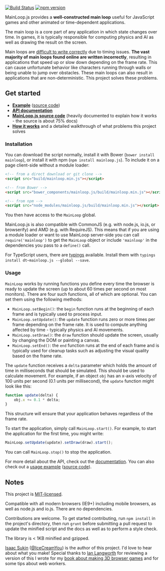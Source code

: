 [![Build Status](https://travis-ci.org/IceCreamYou/MainLoop.js.svg?branch=gh-pages)](https://travis-ci.org/IceCreamYou/MainLoop.js) [![npm version](https://badge.fury.io/js/mainloop.js.svg)](https://www.npmjs.com/package/mainloop.js)

MainLoop.js provides a **well-constructed main loop** useful for JavaScript
games and other animated or time-dependent applications.

The main loop is a core part of any application in which state changes over
time. In games, it is typically responsible for computing physics and AI as
well as drawing the result on the screen.

Main loops are
[difficult to write correctly](http://www.isaacsukin.com/news/2015/01/detailed-explanation-javascript-game-loops-and-timing)
due to timing issues. **The vast majority of main loops found online are
written incorrectly**, resulting in applications that speed up or slow down
depending on the frame rate. This can cause unfortunate behavior like
characters running through walls or being unable to jump over obstacles. These
main loops can also result in applications that are non-deterministic. This
project solves these problems.

## Get started

 - **[Example](http://icecreamyou.github.com/MainLoop.js/demo/)**
   ([source code](https://github.com/IceCreamYou/MainLoop.js/blob/gh-pages/demo/index.html))
 - **[API documentation](http://icecreamyou.github.com/MainLoop.js/docs/#!/api/MainLoop)**
 - **[MainLoop.js source code](https://github.com/IceCreamYou/MainLoop.js/blob/gh-pages/src/mainloop.js)**
   (heavily documented to explain how it works - the source is about 75% docs)
 - **[How it works](http://www.isaacsukin.com/news/2015/01/detailed-explanation-javascript-game-loops-and-timing)**
   and a detailed walkthrough of what problems this project solves

### Installation

You can download the script normally, install it with Bower (`bower install
mainloop`), or install it with npm (`npm install mainloop.js`). To include it
on a page client-side without a module loader:

```html
<!-- from a direct download or git clone -->
<script src="build/mainloop.min.js"></script>

<!-- from Bower -->
<script src="bower_components/mainloop.js/build/mainloop.min.js"></script>

<!-- from npm -->
<script src="node_modules/mainloop.js/build/mainloop.min.js"></script>
```

You then have access to the `MainLoop` global.

MainLoop.js is also compatible with CommonJS (e.g. with node.js, io.js, or
browserify) and AMD (e.g. with RequireJS). This means that if you are using
a module loader or want to use MainLoop server-side you can call
`require('mainloop')` to get the `MainLoop` object or include `'mainloop'` in
the dependencies you pass to a `define()` call.

For TypeScript users, there are
[typings](https://github.com/DefinitelyTyped/DefinitelyTyped/tree/master/mainloop.js)
available. Install them with `typings install dt~mainloop.js --global --save`.

### Usage

`MainLoop` works by running functions you define every time the browser is
ready to update the screen (up to about 60 times per second on most monitors).
There are four such functions, all of which are optional. You can set them
using the following methods:

 - `MainLoop.setBegin()`: the `begin` function runs at the beginning of each
   frame and is typically used to process input.
 - `MainLoop.setUpdate()`: the `update` function runs zero or more times per
   frame depending on the frame rate. It is used to compute anything affected
   by time - typically physics and AI movements.
 - `MainLoop.setDraw()`: the `draw` function should update the screen, usually
   by changing the DOM or painting a canvas.
 - `MainLoop.setEnd()`: the `end` function runs at the end of each frame and is
   typically used for cleanup tasks such as adjusting the visual quality based
   on the frame rate.

The `update` function receives a `delta` parameter which holds the amount of
time in milliseconds that should be simulated. This should be used to calculate
movement. For example, if an object `obj` has an x-axis velocity of 100 units
per second (0.1 units per millisecond), the `update` function might look like
this:

```javascript
function update(delta) {
    obj.x += 0.1 * delta;
}
```

This structure will ensure that your application behaves regardless of the
frame rate.

To start the application, simply call `MainLoop.start()`. For example, to start
the application for the first time, you might write:

```javascript
MainLoop.setUpdate(update).setDraw(draw).start();
```

You can call `MainLoop.stop()` to stop the application.

For more detail about the API, check out the
[documentation](http://icecreamyou.github.com/MainLoop.js/docs/#!/api/MainLoop).
You can also check out a
[usage example](http://icecreamyou.github.com/MainLoop.js/demo/)
([source code](https://github.com/IceCreamYou/MainLoop.js/blob/gh-pages/demo/index.html)).

## Notes

This project is
[MIT-licensed](https://github.com/IceCreamYou/MainLoop.js/blob/gh-pages/LICENSE.txt).

Compatible with all modern browsers (IE9+) including mobile browsers, as well
as node.js and io.js. There are no dependencies.

Contributions are welcome. To get started contributing, run `npm install` in
the project's directory, then run `grunt` before submitting a pull request to
update the minified script and the docs as well as to perform a style check.

The library is < 1KB minified and gzipped.

[Isaac Sukin](http://www.isaacsukin.com/)
([@IceCreamYou](https://twitter.com/IceCreamYou)) is the author of this
project. I'd love to hear about what you make! Special thanks to
[Ian Langworth](https://github.com/statico) for reviewing a version of this I
wrote for my
[book about making 3D browser games](http://www.packtpub.com/game-development-with-three-js/book)
and for some tips about web workers.
